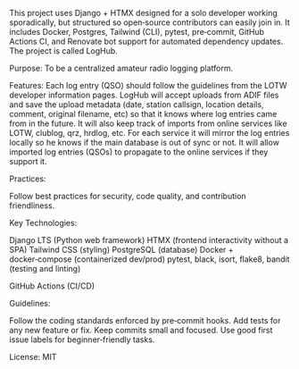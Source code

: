 This project uses Django + HTMX designed for a solo developer working sporadically, but structured so open‑source contributors can easily join in. It includes Docker, Postgres, Tailwind (CLI), pytest, pre‑commit, GitHub Actions CI, and Renovate bot support for automated dependency updates.
The project is called LogHub.

Purpose: To be a centralized amateur radio logging platform.

Features:
Each log entry (QSO) should follow the guidelines from the LOTW developer information pages.
LogHub will accept uploads from ADIF files and save the upload metadata (date, station callsign, location details, comment, original filename, etc) so that it knows where log entries came from in the future.
It will also keep track of imports from online services like LOTW, clublog, qrz, hrdlog, etc. For each service it will mirror the log entries locally so he knows if the main database is out of sync or not.
It will allow imported log entries (QSOs) to propagate to the online services if they support it.

Practices:

Follow best practices for security, code quality, and contribution friendliness.

Key Technologies:

Django LTS (Python web framework)
HTMX (frontend interactivity without a SPA)
Tailwind CSS (styling)
PostgreSQL (database)
Docker + docker‑compose (containerized dev/prod)
pytest, black, isort, flake8, bandit (testing and linting)

GitHub Actions (CI/CD)


Guidelines:

Follow the coding standards enforced by pre‑commit hooks.
Add tests for any new feature or fix.
Keep commits small and focused.
Use good first issue labels for beginner‑friendly tasks.

License: MIT

